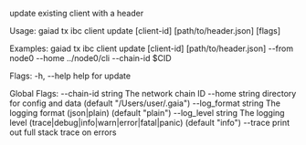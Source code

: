 update existing client with a header

Usage:
  gaiad tx ibc client update [client-id] [path/to/header.json] [flags]

Examples:
gaiad tx ibc client update [client-id] [path/to/header.json] --from node0 --home ../node0/<app>cli --chain-id $CID

Flags:
  -h, --help   help for update

Global Flags:
      --chain-id string     The network chain ID
      --home string         directory for config and data (default "/Users/user/.gaia")
      --log_format string   The logging format (json|plain) (default "plain")
      --log_level string    The logging level (trace|debug|info|warn|error|fatal|panic) (default "info")
      --trace               print out full stack trace on errors

